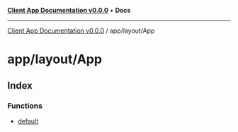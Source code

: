 [**Client App Documentation v0.0.0**](../../../README.md) • **Docs**

***

[Client App Documentation v0.0.0](../../../README.md) / app/layout/App

# app/layout/App

## Index

### Functions

- [default](functions/default.md)
